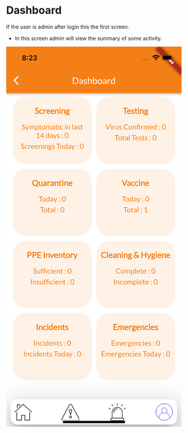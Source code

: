 # Dashboard

If the user is admin after login this the first screen.

- In this screen admin will view the summary of some activity.

![](../../assets/dashboard.png)